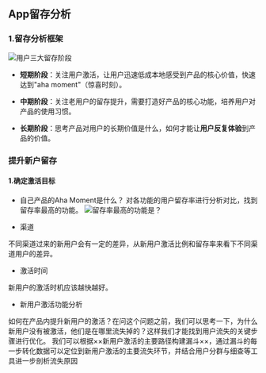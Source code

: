 ## App留存分析  

### 1.留存分析框架  

![用户三大留存阶段](http://blog.growingio.com/uploads/attachment/resource/488/1519719096362.jpg)
 
- **短期阶段**：关注用户激活，让用户迅速低成本地感受到产品的核心价值，快速达到"aha moment"（惊喜时刻）。

- **中期阶段**：关注老用户的留存提升，需要打造好产品的核心功能，培养用户对产品的使用习惯。

- **长期阶段**：思考产品对用户的长期价值是什么，如何才能让**用户反复体验**到产品的价值。

### 提升新户留存  

#### 1.确定激活目标

- 自己产品的Aha Moment是什么？
对各功能的用户留存率进行分析对比，找到留存率最高的功能。
![留存率最高的功能是？](http://blog.growingio.com/uploads/attachment/resource/489/1519719097083.jpg)

- 渠道

不同渠道过来的新用户会有一定的差异，从新用户激活比例和留存率来看下不同渠道用户的差异。

- 激活时间

新用户的激活时机应该越快越好。

- 新用户激活功能分析

如何在产品内提升新用户的激活？在问这个问题之前，我们可以思考一下，为什么新用户没有被激活，他们是在哪里流失掉的？这样我们才能找到用户流失的关键步骤进行优化。
我们可以根据××新用户激活的主要路径构建漏斗××，通过漏斗的每一步转化数据可以定位到新用户激活的主要流失环节，并结合用户分群与细查等工具进一步剖析流失原因



